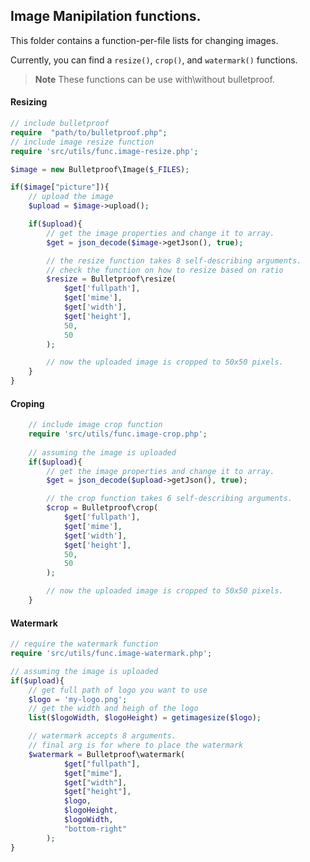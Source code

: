 Image Manipilation functions. 
----- 
This folder contains a function-per-file lists for changing images. 

Currently, you can find a `resize()`, `crop()`, and `watermark()` functions.  

> **Note** These functions can be use with\without bulletproof. 


#### Resizing
```php 
// include bulletproof
require  "path/to/bulletproof.php";
// include image resize function
require 'src/utils/func.image-resize.php';

$image = new Bulletproof\Image($_FILES);

if($image["picture"]){
	// upload the image
	$upload = $image->upload(); 

	if($upload){
		// get the image properties and change it to array. 
		$get = json_decode($image->getJson(), true); 

		// the resize function takes 8 self-describing arguments. 
		// check the function on how to resize based on ratio
		$resize = Bulletproof\resize(
			$get['fullpath'], 
			$get['mime'],
			$get['width'],
			$get['height'],
			50,
			50
		);

		// now the uploaded image is cropped to 50x50 pixels. 
	}
}
```
#### Croping
```php 
	// include image crop function
	require 'src/utils/func.image-crop.php';
	
	// assuming the image is uploaded
	if($upload){
		// get the image properties and change it to array. 
		$get = json_decode($upload->getJson(), true); 

		// the crop function takes 6 self-describing arguments. 
		$crop = Bulletproof\crop(
			$get['fullpath'], 
			$get['mime'],
			$get['width'],
			$get['height'],
			50,
			50
		);

		// now the uploaded image is cropped to 50x50 pixels. 
	}
```
#### Watermark
```php 
// require the watermark function
require 'src/utils/func.image-watermark.php';

// assuming the image is uploaded
if($upload){
	// get full path of logo you want to use
    $logo = 'my-logo.png';
    // get the width and heigh of the logo
	list($logoWidth, $logoHeight) = getimagesize($logo);

	// watermark accepts 8 arguments. 
	// final arg is for where to place the watermark
	$watermark = Bulletproof\watermark(
			$get["fullpath"], 
			$get["mime"],
			$get["width"], 
			$get["height"],
			$logo, 
			$logoHeight,
			$logoWidth,
			"bottom-right"
		);
}
```
